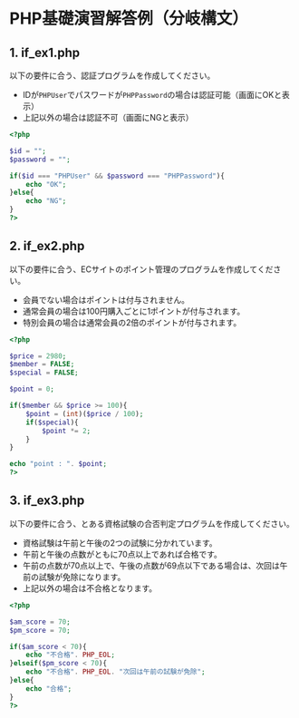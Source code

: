 # PHP基礎演習解答例（分岐構文）

## 1. if_ex1.php

以下の要件に合う、認証プログラムを作成してください。

- IDが`PHPUser`でパスワードが`PHPPassword`の場合は認証可能（画面にOKと表示）
- 上記以外の場合は認証不可（画面にNGと表示）

```php
<?php

$id = "";
$password = "";

if($id === "PHPUser" && $password === "PHPPassword"){
    echo "OK";
}else{
    echo "NG";
}
?>
```

## 2. if_ex2.php

以下の要件に合う、ECサイトのポイント管理のプログラムを作成してください。

- 会員でない場合はポイントは付与されません。
- 通常会員の場合は100円購入ごとに1ポイントが付与されます。
- 特別会員の場合は通常会員の2倍のポイントが付与されます。

```php
<?php

$price = 2980;
$member = FALSE;
$special = FALSE;

$point = 0;

if($member && $price >= 100){
    $point = (int)($price / 100);
    if($special){
        $point *= 2;
    }
}

echo "point : ". $point;
?>
```

## 3. if_ex3.php

以下の要件に合う、とある資格試験の合否判定プログラムを作成してください。

- 資格試験は午前と午後の2つの試験に分かれています。
- 午前と午後の点数がともに70点以上であれば合格です。
- 午前の点数が70点以上で、午後の点数が69点以下である場合は、次回は午前の試験が免除になります。
- 上記以外の場合は不合格となります。

```php
<?php

$am_score = 70;
$pm_score = 70;

if($am_score < 70){
    echo "不合格". PHP_EOL;
}elseif($pm_score < 70){
    echo "不合格". PHP_EOL. "次回は午前の試験が免除";
}else{
    echo "合格";
}
?>
```